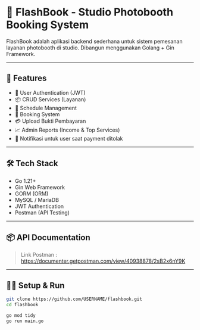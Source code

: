 # 📸 FlashBook - Studio Photobooth Booking System

FlashBook adalah aplikasi backend sederhana untuk sistem pemesanan layanan photobooth di studio. Dibangun menggunakan Golang + Gin Framework.

---

## 🚀 Features

- 🔐 User Authentication (JWT)
- 📦 CRUD Services (Layanan)
- 📅 Schedule Management
- 📘 Booking System
- 💳 Upload Bukti Pembayaran
- 📈 Admin Reports (Income & Top Services)
- 🔔 Notifikasi untuk user saat payment ditolak

---

## 🛠 Tech Stack

- Go 1.21+
- Gin Web Framework
- GORM (ORM)
- MySQL / MariaDB
- JWT Authentication
- Postman (API Testing)

---

## 📦 API Documentation

> Link Postman : https://documenter.getpostman.com/view/40938878/2sB2x6nY9K

---

## 🧑‍💻 Setup & Run

```bash
git clone https://github.com/USERNAME/flashbook.git
cd flashbook

go mod tidy
go run main.go
